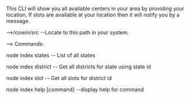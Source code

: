 This CLI will show you all available centers in your area by providing your location, If slots are available at your location then it will notify you by a message.

-->/cowin/src --Locate to this path in your system.

--> Commands:

node index states -- List of all states

node index district -- Get all districts for state using state id

node index slot -- Get all slots for district id

node index help [command] --display help for command
